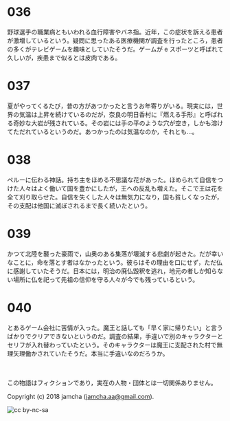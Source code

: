 

# 036

野球選手の職業病ともいわれる血行障害やバネ指。近年，この症状を訴える患者が激増しているという。疑問に思ったある医療機関が調査を行ったところ，患者の多くがテレビゲームを趣味としていたそうだ。ゲームが e スポーツと呼ばれて久しいが，疾患まで似るとは皮肉である。  


# 037

夏がやってくるたび，昔の方があつかったと言うお年寄りがいる。現実には，世界の気温は上昇を続けているのだが，奈良の明日香村に『燃える手形』と呼ばれる奇妙な大岩が残されている。その岩には手の平のような穴が空き，しかも溶けてただれているというのだ。あつかったのは気温なのか，それとも…。  


# 038

ペルーに伝わる神話。持ち主をほめる不思議な花があった。ほめられて自信をつけた人々はよく働いて国を豊かにしたが，王への反乱も増えた。そこで王は花を全て刈り取らせた。自信を失くした人々は無気力になり，国も貧しくなったが，その支配は他国に滅ぼされるまで長く続いたという。  


# 039

かつて北陸を襲った豪雨で，山奥のある集落が壊滅する悲劇が起きた。だが幸いなことに，命を落とす者はなかったという。彼らはその理由を口にせず，ただ仏に感謝していたそうだ。日本には，明治の廃仏毀釈を逃れ，地元の者しか知らない場所に仏を祀って先祖の信仰を守る人々が今でも残っているという。  


# 040

とあるゲーム会社に苦情が入った。魔王と話しても「早く家に帰りたい」と言うばかりでクリアできないというのだ。調査の結果，手違いで別のキャラクターとセリフが入れ替わっていたという。そのキャラクターは魔王に支配された村で無理矢理働かされていたそうだ。本当に手違いなのだろうか。  

<br>  
<br>  
この物語はフィクションであり，実在の人物・団体とは一切関係ありません。  

Copyright (c) 2018 jamcha (jamcha.aa@gmail.com).  

![cc by-nc-sa](https://i.creativecommons.org/l/by-nc-sa/4.0/88x31.png)  

